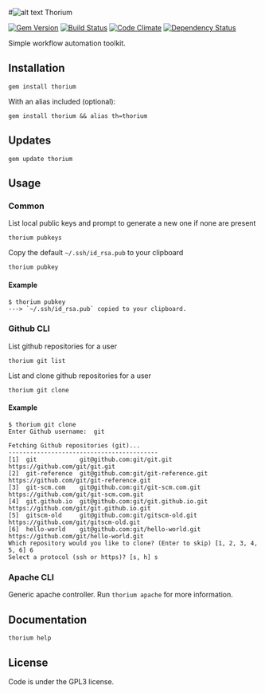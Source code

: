 #![alt text](https://cdn0.iconfinder.com/data/icons/typicons-2/24/th-small-32.png "Th90") Thorium

[![Gem Version](http://img.shields.io/gem/v/thorium.svg)][gem]
[![Build Status](https://travis-ci.org/dzotokan/thorium.svg?branch=master)](https://travis-ci.org/dzotokan/thorium)
[![Code Climate](https://codeclimate.com/github/dzotokan/thorium/badges/gpa.svg)](https://codeclimate.com/github/dzotokan/thorium)
[![Dependency Status](https://gemnasium.com/dzotokan/thorium.svg)](https://gemnasium.com/dzotokan/thorium)


[gem]: https://rubygems.org/gems/thorium

Simple workflow automation toolkit.

## Installation

    gem install thorium
    
With an alias included (optional):

    gem install thorium && alias th=thorium
    
## Updates

    gem update thorium    

## Usage

### Common

List local public keys and prompt to generate a new one if none are present

    thorium pubkeys
    
Copy the default `~/.ssh/id_rsa.pub` to your clipboard

    thorium pubkey                                                                                               

#### Example

    $ thorium pubkey                                                                                               
    ---> `~/.ssh/id_rsa.pub` copied to your clipboard.

### Github CLI

List github repositories for a user

    thorium git list

List and clone github repositories for a user

    thorium git clone
    
#### Example

    $ thorium git clone
    Enter Github username:  git

    Fetching Github repositories (git)...
    ------------------------------------------
    [1]  git            git@github.com:git/git.git            https://github.com/git/git.git
    [2]  git-reference  git@github.com:git/git-reference.git  https://github.com/git/git-reference.git
    [3]  git-scm.com    git@github.com:git/git-scm.com.git    https://github.com/git/git-scm.com.git
    [4]  git.github.io  git@github.com:git/git.github.io.git  https://github.com/git/git.github.io.git
    [5]  gitscm-old     git@github.com:git/gitscm-old.git     https://github.com/git/gitscm-old.git
    [6]  hello-world    git@github.com:git/hello-world.git    https://github.com/git/hello-world.git
    Which repository would you like to clone? (Enter to skip) [1, 2, 3, 4, 5, 6] 6
    Select a protocol (ssh or https)? [s, h] s
    
  
### Apache CLI
  
Generic apache controller.
Run `thorium apache` for more information.

## Documentation

    thorium help

License
-------
Code is under the GPL3 license.
